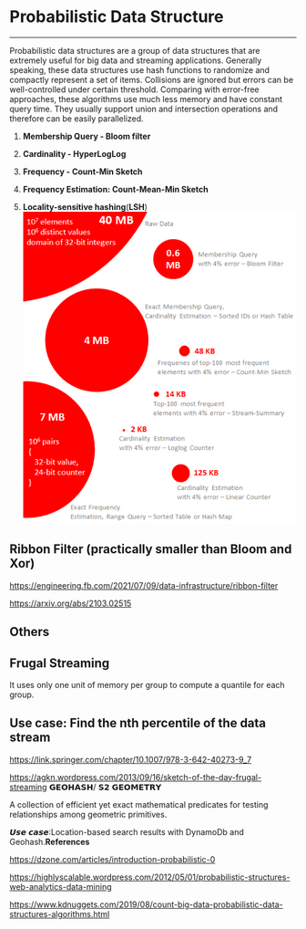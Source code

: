 # Probabilistic Data Structure

---

Probabilistic data structures are a group of data structures that are extremely useful for big data and streaming applications. Generally speaking, these data structures use hash functions to randomize and compactly represent a set of items. Collisions are ignored but errors can be well-controlled under certain threshold. Comparing with error-free approaches, these algorithms use much less memory and have constant query time. They usually support union and intersection operations and therefore can be easily parallelized.

1. **Membership Query - Bloom filter**

2. **Cardinality - HyperLogLog**

3. **Frequency - Count-Min Sketch**

4. **Frequency Estimation: Count-Mean-Min Sketch**

5. **Locality-sensitive hashing**(**LSH**)
![image](media/Probabilistic-Data-Structure-image1.png)

## Ribbon Filter (practically smaller than Bloom and Xor)

<https://engineering.fb.com/2021/07/09/data-infrastructure/ribbon-filter>

<https://arxiv.org/abs/2103.02515>

## Others

## Frugal Streaming

It uses only one unit of memory per group to compute a quantile for each group.

## Use case: Find the nth percentile of the data stream

<https://link.springer.com/chapter/10.1007/978-3-642-40273-9_7>

<https://agkn.wordpress.com/2013/09/16/sketch-of-the-day-frugal-streaming>
𝗚𝗘𝗢𝗛𝗔𝗦𝗛/ 𝗦𝟮 𝗚𝗘𝗢𝗠𝗘𝗧𝗥𝗬

A collection of efficient yet exact mathematical predicates for testing relationships among geometric primitives.

𝙐𝙨𝙚 𝙘𝙖𝙨𝙚:Location-based search results with DynamoDb and Geohash.**References**

<https://dzone.com/articles/introduction-probabilistic-0>

<https://highlyscalable.wordpress.com/2012/05/01/probabilistic-structures-web-analytics-data-mining>

<https://www.kdnuggets.com/2019/08/count-big-data-probabilistic-data-structures-algorithms.html>
